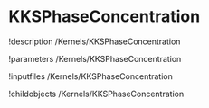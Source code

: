 <!-- MOOSE Documentation Stub: Remove this when content is added. -->

# KKSPhaseConcentration
!description /Kernels/KKSPhaseConcentration

!parameters /Kernels/KKSPhaseConcentration

!inputfiles /Kernels/KKSPhaseConcentration

!childobjects /Kernels/KKSPhaseConcentration
